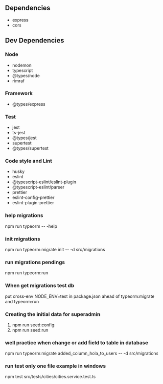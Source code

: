 ## Dependencies

- express
- cors

## Dev Dependencies

### Node

- nodemon
- typescript
- @types/node
- rimraf

### Framework

- @types/express

### Test

- jest
- ts-jest
- @types/jest
- supertest
- @types/supertest

### Code style and Lint

- husky
- eslint
- @typescript-eslint/eslint-plugin
- @typescript-eslint/parser
- prettier
- eslint-config-prettier
- eslint-plugin-prettier

### help migrations

npm run typeorm -- -help

### init migrations

npm run typeorm:migrate init -- -d src/migrations

### run migrations pendings

npm run typeorm:run

### When get migrations test db

put cross-env NODE_ENV=test in package.json ahead of typeorm:migrate and typeorm:run

### Creating the initial data for superadmin

1. npm run seed:config
2. npm run seed:run

### well practice when change or add field to table in database

npm run typeorm:migrate added_column_hola_to_users -- -d src/migrations

### run test only one file example in windows

npm test src/tests/cities/cities.service.test.ts
